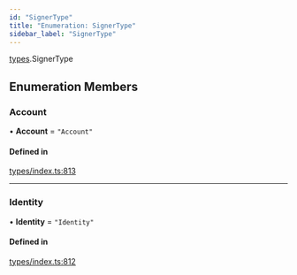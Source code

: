 ```yaml
---
id: "SignerType"
title: "Enumeration: SignerType"
sidebar_label: "SignerType"
---
```


[types](../../../modules/Types/Types.md).SignerType

## Enumeration Members

### Account

• **Account** = ``"Account"``

#### Defined in

[types/index.ts:813](https://github.com/PolymeshAssociation/polymesh-sdk/blob/91c2d2d8/src/types/index.ts#L813)

___

### Identity

• **Identity** = ``"Identity"``

#### Defined in

[types/index.ts:812](https://github.com/PolymeshAssociation/polymesh-sdk/blob/91c2d2d8/src/types/index.ts#L812)
